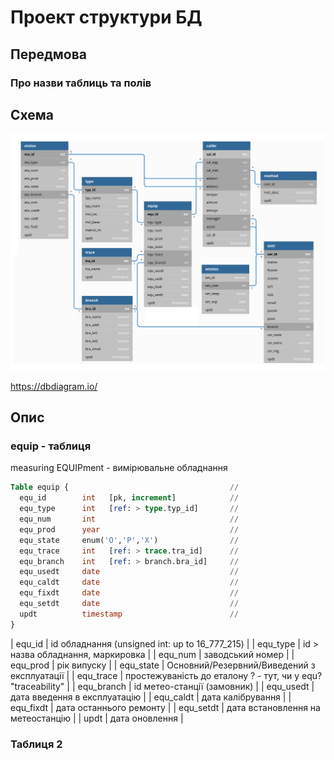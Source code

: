 # Проект структури БД

## Передмова

### Про назви таблиць та полів

## Схема

![medb.png](medb.png "Схема MEdb")

<https://dbdiagram.io/>

## Опис

### equip - таблиця

measuring EQUIPment - вимірювальне обладнання

```sql
Table equip {                                    //
  equ_id        int   [pk, increment]            //
  equ_type      int   [ref: > type.typ_id]       //
  equ_num       int                              //
  equ_prod      year                             //
  equ_state     enum('O','P','X')                //
  equ_trace     int   [ref: > trace.tra_id]      //
  equ_branch    int   [ref: > branch.bra_id]     //
  equ_usedt     date                             //
  equ_caldt     date                             //
  equ_fixdt     date                             //
  equ_setdt     date                             //
  updt          timestamp                        //
}
```

|  equ_id     |  id обладнання (unsigned int: up to 16_777_215) |
|  equ_type   |  id > назва обладнання, маркировка |
|  equ_num    |  заводський номер |
|  equ_prod   |  рік випуску |
|  equ_state  |  Основний/Резервний/Виведений з експлуатації |
|  equ_trace  |  простежуваність до еталону ? - тут, чи у equ? "traceability" |
|  equ_branch |  id метео-станції (замовник) |
|  equ_usedt  |  дата введення в експлуатацію |
|  equ_caldt  |  дата калібрування |
|  equ_fixdt  |  дата останнього ремонту |
|  equ_setdt  |  дата встановлення на метеостанцію |
|  updt       |  дата оновлення |




### Таблиця 2

